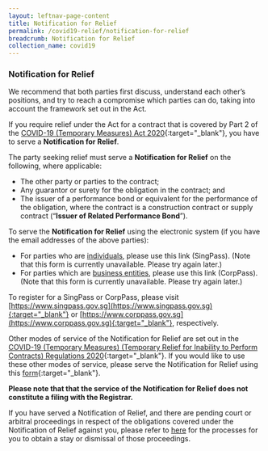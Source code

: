 ```yaml
---
layout: leftnav-page-content
title: Notification for Relief
permalink: /covid19-relief/notification-for-relief
breadcrumb: Notification for Relief
collection_name: covid19
---
```


### Notification for Relief ### 

We recommend that both parties first discuss, understand each other’s positions, and try to reach a compromise which parties can do, taking into account the framework set out in the Act.

If you require relief under the Act for a contract that is covered by Part 2 of the [COVID-19 (Temporary Measures) Act 2020](https://sso.agc.gov.sg/Act/COVID19TMA2020){:target="_blank"}, you have to serve a <b>Notification for Relief</b>.

The party seeking relief must serve a <b>Notification for Relief</b> on the following, where applicable:
* The other party or parties to the contract;
* Any guarantor or surety for the obligation in the contract; and
* The issuer of a performance bond or equivalent for the performance of the obligation, where the contract is a construction contract or supply contract (“<b>Issuer of Related Performance Bond</b>”).

To serve the <b>Notification for Relief</b> using the electronic system (if you have the email addresses of the above parties):
* For parties who are <u>individuals</u>, please use this link (SingPass). (Note that this form is currently unavailable. Please try again later.)
* For parties which are <u>business entities</u>, please use this link (CorpPass). (Note that this form is currently unavailable. Please try again later.)

To register for a SingPass or CorpPass, please visit [https://www.singpass.gov.sg](https://www.singpass.gov.sg){:target="_blank"} or [https://www.corppass.gov.sg](https://www.corppass.gov.sg){:target="_blank"}, respectively. 

Other modes of service of the Notification for Relief are set out in the [COVID-19 (Temporary Measures) (Temporary Relief for Inability to Perform Contracts) Regulations 2020](https://sso.agc.gov.sg/SL/COVID19TMA2020-S303-2020?DocDate=20200420){:target="_blank"}. If you would like to use these other modes of service, please serve the Notification for Relief using this [form](/files/Form-1.pdf){:target="_blank"}. 

**Please note that that the service of the Notification for Relief does not constitute a filing with the Registrar.**

If you have served a Notification of Relief, and there are pending court or arbitral proceedings in respect of the obligations covered under the Notification of Relief against you, please refer to [here](/covid19-relief/memorandum-of-notification) for the processes for you to obtain a stay or dismissal of those proceedings.

